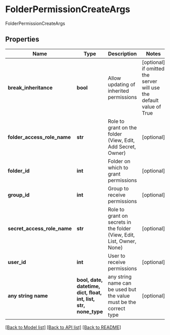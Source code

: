 # FolderPermissionCreateArgs

FolderPermissionCreateArgs

## Properties
Name | Type | Description | Notes
------------ | ------------- | ------------- | -------------
**break_inheritance** | **bool** | Allow updating of inherited permissions | [optional]  if omitted the server will use the default value of True
**folder_access_role_name** | **str** | Role to grant on the folder (View, Edit, Add Secret, Owner) | [optional] 
**folder_id** | **int** | Folder on which to grant permissions | [optional] 
**group_id** | **int** | Group to receive permissions | [optional] 
**secret_access_role_name** | **str** | Role to grant on secrets in the folder (View, Edit, List, Owner, None) | [optional] 
**user_id** | **int** | User to receive permissions | [optional] 
**any string name** | **bool, date, datetime, dict, float, int, list, str, none_type** | any string name can be used but the value must be the correct type | [optional]

[[Back to Model list]](../README.md#documentation-for-models) [[Back to API list]](../README.md#documentation-for-api-endpoints) [[Back to README]](../README.md)


